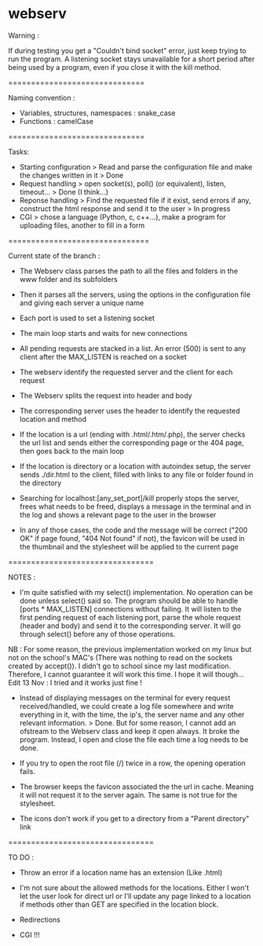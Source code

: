 # webserv

Warning :

If during testing you get a "Couldn't bind socket" error, just keep trying to run the program. A listening socket stays unavailable for a short period after being used by a program, even if you close it with the kill method.

==============================

Naming convention :

- Variables, structures, namespaces : snake_case
- Functions : camelCase

==============================

Tasks:

- Starting configuration > Read and parse the configuration file and make the changes written in it > Done
- Request handling > open socket(s), poll() (or equivalent), listen, timeout... > Done (I think...)
- Reponse handling > Find the requested file if it exist, send errors if any, construct the html response and send it to the user > In progress
- CGI > chose a language (Python, c, c++...), make a program for uploading files, another to fill in a form

===============================

Current state of the branch :

- The Webserv class parses the path to all the files and folders in the www folder and its subfolders

- Then it parses all the servers, using the options in the configuration file and giving each server a unique name

- Each port is used to set a listening socket

- The main loop starts and waits for new connections

- All pending requests are stacked in a list. An error (500) is sent to any client after the MAX_LISTEN is reached on a socket

- The webserv identify the requested server and the client for each request

- The Webserv splits the request into header and body

- The corresponding server uses the header to identify the requested location and method

- If the location is a url (ending with .html/.htm/.php), the server checks the url list and sends either the corresponding page or the 404 page, then goes back to the main loop

- If the location is directory or a location with autoindex setup, the server sends ./dir.html to the client, filled with links to any file or folder found in the directory

- Searching for localhost:[any_set_port]/kill properly stops the server, frees what needs to be freed, displays a message in the terminal and in the log and shows a relevant page to the user in the browser

- In any of those cases, the code and the message will be correct ("200 OK" if page found, "404 Not found" if not), the favicon will be used in the thumbnail and the stylesheet will be applied to the current page

================================

NOTES :

- I'm quite satisfied with my select() implementation. No operation can be done unless select() said so. The program should be able to handle [ports * MAX_LISTEN] connections without failing. It will listen to the first pending request of each listening port, parse the whole request (header and body) and send it to the corresponding server. It will go through select() before any of those operations.

NB : For some reason, the previous implementation worked on my linux but not on the school's MAC's (There was nothing to read on the sockets created by accept()). I didn't go to school since my last modification. Therefore, I cannot guarantee it will work this time. I hope it will though...
Edit 13 Nov : I tried and it works just fine !

- Instead of displaying messages on the terminal for every request received/handled, we could create a log file somewhere and write everything in it, with the time, the ip's, the server name and any other relevant information. > Done. But for some reason, I cannot add an ofstream to the Webserv class and keep it open always. It broke the program. Instead, I open and close the file each time a log needs to be done.

- If you try to open the root file (/) twice in a row, the opening operation fails.

- The browser keeps the favicon associated the the url in cache. Meaning it will not request it to the server again. The same is not true for the stylesheet.

- The icons don't work if you get to a directory from a "Parent directory" link

================================

TO DO :

- Throw an error if a location name has an extension (Like .html)

- I'm not sure about the allowed methods for the locations. Either I won't let the user look for direct url or I'll update any page linked to a location if methods other than GET are specified in the location block.

- Redirections

- CGI !!!
